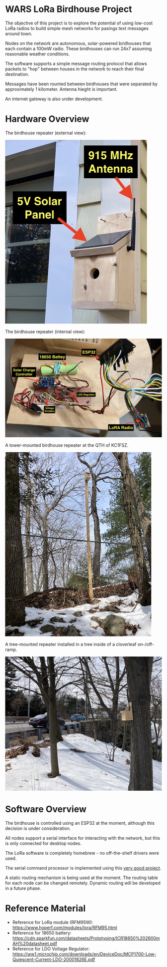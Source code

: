 WARS LoRa Birdhouse Project
===========================

The objective of this project is to explore the potential of using low-cost LoRa radios to build simple mesh networks for pasings text messages around town.

Nodes on the network are autonomous, solar-powered birdhouses that each contain a 100mW radio.  These birdhouses can run 24x7 assuming reasonable weather conditions. 

The software supports a simple message routing protocol that allows packets to "hop" between houses in the network to reach their final destination.

Messages have been rounted between birdhouses that were separated by approximately 1 kilometer.  Antenna hieght is important. 

An internet gateway is also under development.

Hardware Overview
=================

The birdhouse repeater (external view):

![house1](images/IMG_0645.jpg)

The birdhouse repeater (internal view):

![house2](images/IMG_0852.jpg)

A tower-mounted birdhouse repeater at the QTH of KC1FSZ.

![house3](images/IMG_0853.jpg)

A tree-mounted repeater installed in a tree inside of a cloverleaf on-/off-ramp.

![house4](images/IMG_0856.jpg)

Software Overview
=================

The birdhouse is controlled using an ESP32 at the moment, although this decision is under  consideration.  

All nodes support a serial interface for interacting with the network, but this is only connected for desktop nodes.  

The LoRa software is completely homebrew - no off-the-shelf drivers were used.

The serial command processor is implemented using this [very good project](https://github.com/philj404/SimpleSerialShell).

A static routing mechanism is being used at the moment.  The routing table for each node can be changed remotely.  Dynamic routing will be developed in a future phase.

Reference Material
==================

* Reference for LoRa module (RFM95W): https://www.hoperf.com/modules/lora/RFM95.html
* Reference for 18650 battery: https://cdn.sparkfun.com/datasheets/Prototyping/ICR18650%202600mAH%20datasheet.pdf
* Reference for LDO Voltage Regulator: https://ww1.microchip.com/downloads/en/DeviceDoc/MCP1700-Low-Quiescent-Current-LDO-20001826E.pdf

